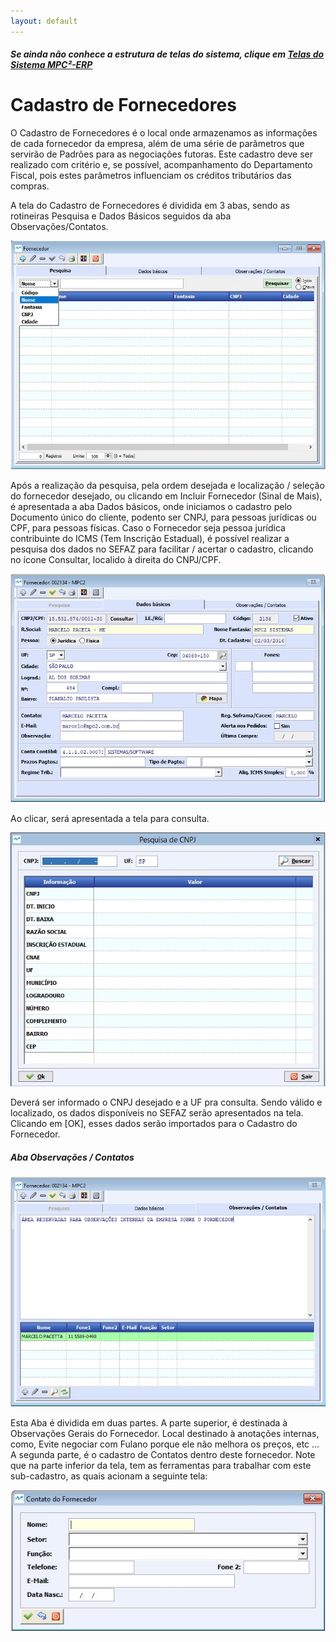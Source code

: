 ```yaml
---
layout: default
---
```


##### Se ainda não conhece a estrutura de telas do sistema, clique em <a href="https://mpc2erp.github.io/Pages/Telas" target="_blank">Telas do Sistema MPC²-ERP</a>

# Cadastro de Fornecedores
 
O Cadastro de Fornecedores é o local onde armazenamos as informações de cada fornecedor da empresa, além de uma série de parâmetros que servirão de Padrões para as negociações futoras. Este cadastro deve ser realizado com critério e, se possível, acompanhamento do Departamento Fiscal, pois estes parâmetros influenciam os créditos tributários das compras.

A tela do Cadastro de Fornecedores é dividida em 3 abas, sendo as rotineiras Pesquisa e Dados Básicos seguidos da aba Observações/Contatos.

![](Img/Fornecedor01.jpg) 

Após a realização da pesquisa, pela ordem desejada e localização / seleção do fornecedor desejado, ou clicando em Incluir Fornecedor (Sinal de Mais), é apresentada a aba Dados básicos, onde iniciamos o cadastro pelo Documento único do cliente, podento ser CNPJ, para pessoas jurídicas ou CPF, para pessoas físicas. 
Caso o Fornecedor seja pessoa jurídica contribuinte do ICMS (Tem Inscrição Estadual), é possível realizar a pesquisa dos dados no SEFAZ para facilitar / acertar o cadastro, clicando no ícone Consultar, localido à direita do CNPJ/CPF.

![](Img/Fornecedor02.jpg) 

Ao clicar, será apresentada a tela para consulta.

![](Img/Cliente03.jpg) 

Deverá ser informado o CNPJ desejado e a UF pra consulta. Sendo válido e localizado, os dados disponíveis no SEFAZ serão apresentados na tela. Clicando em [OK], esses dados serão importados para o Cadastro do Fornecedor.

##### Aba Observações / Contatos

![](Img/Fornecedor03.jpg) 

Esta Aba é dividida em duas partes. A parte superior, é destinada à Observações Gerais do Fornecedor. Local destinado à anotações internas, como, Evite negociar com Fulano porque ele não melhora os preços, etc ...
A segunda parte, é o cadastro de Contatos dentro deste fornecedor. Note que na parte inferior da tela, tem as ferramentas para trabalhar com este sub-cadastro, as quais acionam a seguinte tela:

![](Img/Fornecedor04.jpg) 

